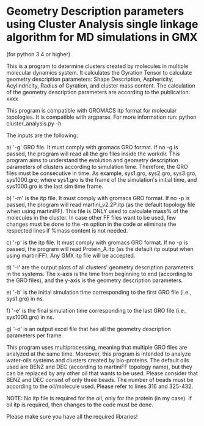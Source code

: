 # Geometry Description parameters using Cluster Analysis single linkage algorithm for MD simulations in GMX
(for python 3.4 or higher)

This is a program to determine clusters created by molecules in multiple molecular dynamics system. It calculates the Gyration Tensor to calculate geometry description parameters: Shape Description, Asphericity, Acylindricity, Radius of Gyration, and cluster mass content.
The calculation of the geometry description parameters are according to the publication: xxxx

This program is compatible with GROMACS itp format for molecular topologies.
It is compatible with argparse. For more information run: python cluster_analysis.py -h

The inputs are the following:

a) '-g' GRO file. It must comply with gromacs GRO format. If no -g is passed, the program will read all the gro files inside the workdir. This program aims to understand the evolution and geometry description parameters of clusters according to simulation time. Therefore, the GRO files must be consecutive in time. As example, sys1.gro, sys2.gro, sys3.gro, sys1000.gro; where sys1.gro is the frame of the simulation's initial time, and sys1000.gro is the last sim time frame.

b) '-m' is the itp file. It must comply with gromacs GRO format. If no -p is passed, the program will read martini_v2.2P.itp (as the default topology file when using martiniFF). This file is ONLY used to calculate mass% of the molecules in the cluster. In case other FF files want to be used, few changes must be done to the -m option in the code or eliminate the respected lines if %mass content is not needed.

c) '-p' is the itp file. It must comply with gromacs GRO format. If no -p is passed, the program will read Protein_A.itp (as the default itp output when using martiniFF). Any GMX itp file will be accepted.

d) '-i' are the output plots of all clusters' geometry description parameters in the systems. The x-axis is the time from beginning to end (according to the GRO files), and the y-axis is the geometry description parameters.

e) '-b' is the initial simulation time corresponding to the first GRO file (i.e., sys1.gro) in ns.

f) '-e' is the final simulation time corresponding to the last GRO file (i.e., sys1000.gro) in ns.

g) '-o' is an output excel file that has all the geometry description parameters per frame.


This program uses multiprocessing, meaning that multiple GRO files are analyzed at the same time.
Moreover, this program is intended to analyze water-oils systems and clusters created by bio-proteins. The default oils used are BENZ and DEC (according to martiniFF topology name), but they can be replaced by any other oil that wants to be used. Please consider that BENZ and DEC consist of only three beads. The number of beads must be according to the oil/molecule used. Please refer to lines 316 and 325-432.

NOTE: No itp file is required for the oil, only for the protein (in my case). If oil itp is required, then changes to the code must be done.

Please make sure you have all the required libraries!




